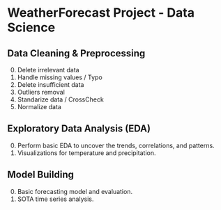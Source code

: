 # WeatherForecast Project - Data Science

## Data Cleaning & Preprocessing
0. Delete irrelevant data
1. Handle missing values / Typo
2. Delete insufficient data
3. Outliers removal
4. Standarize data / CrossCheck 
5. Normalize data

## Exploratory Data Analysis (EDA)
0. Perform basic EDA to uncover the trends, correlations, and patterns.
1. Visualizations for temperature and precipitation.

## Model Building
0. Basic forecasting model and evaluation.
1. SOTA time series analysis.
